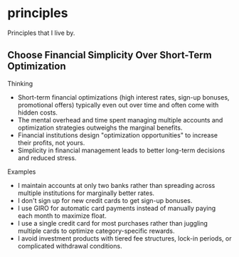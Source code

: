 # principles

Principles that I live by.

## Choose Financial Simplicity Over Short-Term Optimization

Thinking
- Short-term financial optimizations (high interest rates, sign-up bonuses, promotional offers) typically even out over time and often come with hidden costs.
- The mental overhead and time spent managing multiple accounts and optimization strategies outweighs the marginal benefits.
- Financial institutions design "optimization opportunities" to increase their profits, not yours.
- Simplicity in financial management leads to better long-term decisions and reduced stress.

Examples
- I maintain accounts at only two banks rather than spreading across multiple institutions for marginally better rates.
- I don't sign up for new credit cards to get sign-up bonuses.
- I use GIRO for automatic card payments instead of manually paying each month to maximize float.
- I use a single credit card for most purchases rather than juggling multiple cards to optimize category-specific rewards.
- I avoid investment products with tiered fee structures, lock-in periods, or complicated withdrawal conditions.